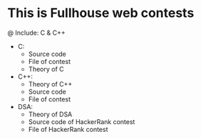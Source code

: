 # This is Fullhouse web contests
@ Include: C & C++
- C:
  + Source code
  + File of contest
  + Theory of C
- C++:
  + Theory of C++
  + Source code
  + File of contest
- DSA:
  + Theory of DSA
  + Source code of HackerRank contest
  + File of HackerRank contest